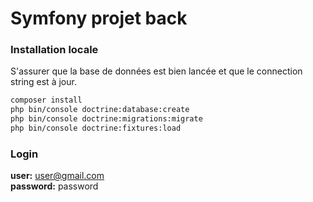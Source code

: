 # Symfony projet back
### Installation locale
S'assurer que la base de données est bien lancée et que le connection string est à jour.
```bash
composer install 
php bin/console doctrine:database:create 
php bin/console doctrine:migrations:migrate  
php bin/console doctrine:fixtures:load
```


### Login
__user:__ user@gmail.com  
__password:__ password
